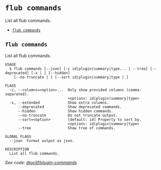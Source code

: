 `flub commands`
===============

List all flub commands.

* [`flub commands`](#flub-commands)

## `flub commands`

List all flub commands.

```
USAGE
  $ flub commands [--json] [-c id|plugin|summary|type... | --tree] [--deprecated] [-x | ] [--hidden]
    [--no-truncate | ] [--sort id|plugin|summary|type | ]

FLAGS
  -c, --columns=<option>...  Only show provided columns (comma-separated).
                             <options: id|plugin|summary|type>
  -x, --extended             Show extra columns.
      --deprecated           Show deprecated commands.
      --hidden               Show hidden commands.
      --no-truncate          Do not truncate output.
      --sort=<option>        [default: id] Property to sort by.
                             <options: id|plugin|summary|type>
      --tree                 Show tree of commands.

GLOBAL FLAGS
  --json  Format output as json.

DESCRIPTION
  List all flub commands.
```

_See code: [@oclif/plugin-commands](https://github.com/oclif/plugin-commands/blob/main/src/commands/commands.ts)_

